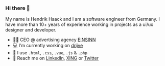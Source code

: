 ### Hi there 🤘

My name is Hendrik Haack and I am a software engineer from Germany. I have more than 10+ years of experience working in projects as a ui/ux designer and developer.

- 🧑‍💻 CEO @ advertising agency [EINSINN](https://einsinn.de)
- 💻 I’m currently working on [drijve](https://drijve.app)
- 👾 I use `.html`, `.css`, `.vue`, `.js` & `.php`
- 👋 Reach me on [LinkedIn](https://www.linkedin.com/in/hendrik-haack-572378202/), [XING](https://www.xing.com/profile/Hendrik_Haack/) or [Twitter](https://twitter.com/hxdrik)
